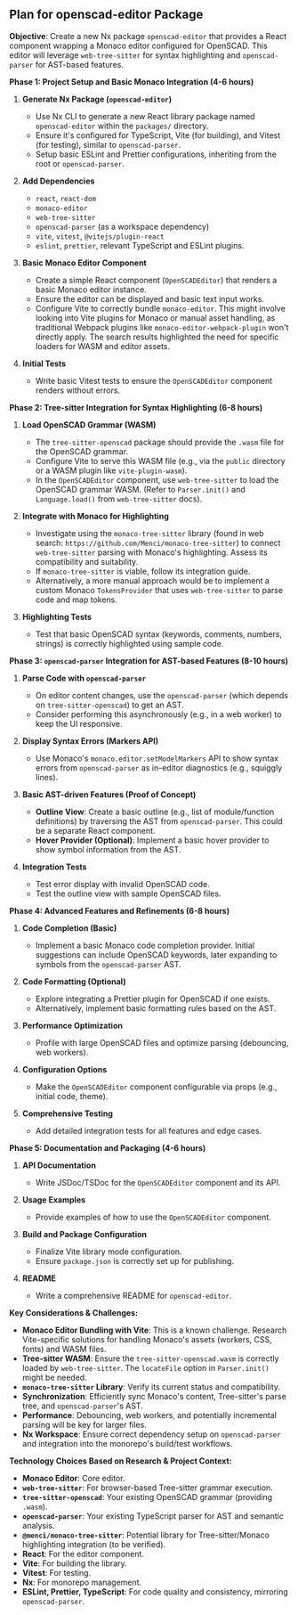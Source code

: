 ## Plan for openscad-editor Package

**Objective**: Create a new Nx package `openscad-editor` that provides a React component wrapping a Monaco editor configured for OpenSCAD. This editor will leverage `web-tree-sitter` for syntax highlighting and `openscad-parser` for AST-based features.

**Phase 1: Project Setup and Basic Monaco Integration (4-6 hours)**

1.  **Generate Nx Package (`openscad-editor`)**
    *   Use Nx CLI to generate a new React library package named `openscad-editor` within the `packages/` directory.
    *   Ensure it's configured for TypeScript, Vite (for building), and Vitest (for testing), similar to `openscad-parser`.
    *   Setup basic ESLint and Prettier configurations, inheriting from the root or `openscad-parser`.

2.  **Add Dependencies**
    *   `react`, `react-dom`
    *   `monaco-editor`
    *   `web-tree-sitter`
    *   `openscad-parser` (as a workspace dependency)
    *   `vite`, `vitest`, `@vitejs/plugin-react`
    *   `eslint`, `prettier`, relevant TypeScript and ESLint plugins.

3.  **Basic Monaco Editor Component**
    *   Create a simple React component (`OpenSCADEditor`) that renders a basic Monaco editor instance.
    *   Ensure the editor can be displayed and basic text input works.
    *   Configure Vite to correctly bundle `monaco-editor`. This might involve looking into Vite plugins for Monaco or manual asset handling, as traditional Webpack plugins like `monaco-editor-webpack-plugin` won't directly apply. The search results highlighted the need for specific loaders for WASM and editor assets.

4.  **Initial Tests**
    *   Write basic Vitest tests to ensure the `OpenSCADEditor` component renders without errors.

**Phase 2: Tree-sitter Integration for Syntax Highlighting (6-8 hours)**

1.  **Load OpenSCAD Grammar (WASM)**
    *   The `tree-sitter-openscad` package should provide the `.wasm` file for the OpenSCAD grammar.
    *   Configure Vite to serve this WASM file (e.g., via the `public` directory or a WASM plugin like `vite-plugin-wasm`).
    *   In the `OpenSCADEditor` component, use `web-tree-sitter` to load the OpenSCAD grammar WASM. (Refer to `Parser.init()` and `Language.load()` from `web-tree-sitter` docs).

2.  **Integrate with Monaco for Highlighting**
    *   Investigate using the `monaco-tree-sitter` library (found in web search: `https://github.com/Menci/monaco-tree-sitter`) to connect `web-tree-sitter` parsing with Monaco's highlighting. Assess its compatibility and suitability.
    *   If `monaco-tree-sitter` is viable, follow its integration guide.
    *   Alternatively, a more manual approach would be to implement a custom Monaco `TokensProvider` that uses `web-tree-sitter` to parse code and map tokens.

3.  **Highlighting Tests**
    *   Test that basic OpenSCAD syntax (keywords, comments, numbers, strings) is correctly highlighted using sample code.

**Phase 3: `openscad-parser` Integration for AST-based Features (8-10 hours)**

1.  **Parse Code with `openscad-parser`**
    *   On editor content changes, use the `openscad-parser` (which depends on `tree-sitter-openscad`) to get an AST.
    *   Consider performing this asynchronously (e.g., in a web worker) to keep the UI responsive.

2.  **Display Syntax Errors (Markers API)**
    *   Use Monaco's `monaco.editor.setModelMarkers` API to show syntax errors from `openscad-parser` as in-editor diagnostics (e.g., squiggly lines).

3.  **Basic AST-driven Features (Proof of Concept)**
    *   **Outline View**: Create a basic outline (e.g., list of module/function definitions) by traversing the AST from `openscad-parser`. This could be a separate React component.
    *   **Hover Provider (Optional)**: Implement a basic hover provider to show symbol information from the AST.

4.  **Integration Tests**
    *   Test error display with invalid OpenSCAD code.
    *   Test the outline view with sample OpenSCAD files.

**Phase 4: Advanced Features and Refinements (6-8 hours)**

1.  **Code Completion (Basic)**
    *   Implement a basic Monaco code completion provider. Initial suggestions can include OpenSCAD keywords, later expanding to symbols from the `openscad-parser` AST.

2.  **Code Formatting (Optional)**
    *   Explore integrating a Prettier plugin for OpenSCAD if one exists.
    *   Alternatively, implement basic formatting rules based on the AST.

3.  **Performance Optimization**
    *   Profile with large OpenSCAD files and optimize parsing (debouncing, web workers).

4.  **Configuration Options**
    *   Make the `OpenSCADEditor` component configurable via props (e.g., initial code, theme).

5.  **Comprehensive Testing**
    *   Add detailed integration tests for all features and edge cases.

**Phase 5: Documentation and Packaging (4-6 hours)**

1.  **API Documentation**
    *   Write JSDoc/TSDoc for the `OpenSCADEditor` component and its API.

2.  **Usage Examples**
    *   Provide examples of how to use the `OpenSCADEditor` component.

3.  **Build and Package Configuration**
    *   Finalize Vite library mode configuration.
    *   Ensure `package.json` is correctly set up for publishing.

4.  **README**
    *   Write a comprehensive README for `openscad-editor`.

**Key Considerations & Challenges:**

*   **Monaco Editor Bundling with Vite**: This is a known challenge. Research Vite-specific solutions for handling Monaco's assets (workers, CSS, fonts) and WASM files.
*   **Tree-sitter WASM**: Ensure the `tree-sitter-openscad.wasm` is correctly loaded by `web-tree-sitter`. The `locateFile` option in `Parser.init()` might be needed.
*   **`monaco-tree-sitter` Library**: Verify its current status and compatibility.
*   **Synchronization**: Efficiently sync Monaco's content, Tree-sitter's parse tree, and `openscad-parser`'s AST.
*   **Performance**: Debouncing, web workers, and potentially incremental parsing will be key for larger files.
*   **Nx Workspace**: Ensure correct dependency setup on `openscad-parser` and integration into the monorepo's build/test workflows.

**Technology Choices Based on Research & Project Context:**

*   **Monaco Editor**: Core editor.
*   **`web-tree-sitter`**: For browser-based Tree-sitter grammar execution.
*   **`tree-sitter-openscad`**: Your existing OpenSCAD grammar (providing `.wasm`).
*   **`openscad-parser`**: Your existing TypeScript parser for AST and semantic analysis.
*   **`@menci/monaco-tree-sitter`**: Potential library for Tree-sitter/Monaco highlighting integration (to be verified).
*   **React**: For the editor component.
*   **Vite**: For building the library.
*   **Vitest**: For testing.
*   **Nx**: For monorepo management.
*   **ESLint, Prettier, TypeScript**: For code quality and consistency, mirroring `openscad-parser`.
